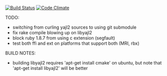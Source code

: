 
[![Build Status](https://travis-ci.org/lamont-granquist/ffi-yajl.png)](https://travis-ci.org/lamont-granquist/ffi-yajl)  [![Code Climate](https://codeclimate.com/github/lamont-granquist/ffi-yajl.png)](https://codeclimate.com/github/lamont-granquist/ffi-yajl)

TODO:

- switching from curling yajl2 sources to using git submodule
- fix rake compile blowing up on libyajl2
- block ruby 1.8.7 from using c extension (segfault)
- test both ffi and ext on platforms that support both (MRI, rbx)

BUILD NOTES:
  - building libyajl2 requires 'apt-get install cmake' on ubuntu, but note
    that 'apt-get install libyajl2' will be better


